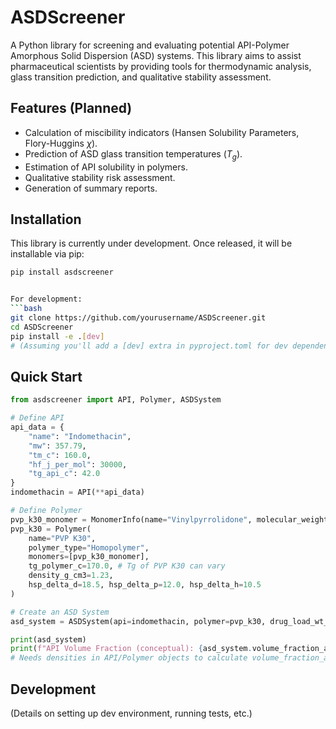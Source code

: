 # ASDScreener

A Python library for screening and evaluating potential API-Polymer Amorphous Solid Dispersion (ASD) systems. This library aims to assist pharmaceutical scientists by providing tools for thermodynamic analysis, glass transition prediction, and qualitative stability assessment.

## Features (Planned)

*   Calculation of miscibility indicators (Hansen Solubility Parameters, Flory-Huggins $\chi$).
*   Prediction of ASD glass transition temperatures ($T_g$).
*   Estimation of API solubility in polymers.
*   Qualitative stability risk assessment.
*   Generation of summary reports.

## Installation

This library is currently under development. Once released, it will be installable via pip:

```bash
pip install asdscreener


For development:
```bash
git clone https://github.com/yourusername/ASDScreener.git
cd ASDScreener
pip install -e .[dev] 
# (Assuming you'll add a [dev] extra in pyproject.toml for dev dependencies)
```

## Quick Start

```python
from asdscreener import API, Polymer, ASDSystem

# Define API
api_data = {
    "name": "Indomethacin", 
    "mw": 357.79, 
    "tm_c": 160.0, 
    "hf_j_per_mol": 30000, 
    "tg_api_c": 42.0
}
indomethacin = API(**api_data)

# Define Polymer
pvp_k30_monomer = MonomerInfo(name="Vinylpyrrolidone", molecular_weight_monomer=111.14, tg_homopolymer_c=175) # Hypothetical Tg for pure PVP
pvp_k30 = Polymer(
    name="PVP K30", 
    polymer_type="Homopolymer",
    monomers=[pvp_k30_monomer],
    tg_polymer_c=170.0, # Tg of PVP K30 can vary
    density_g_cm3=1.23,
    hsp_delta_d=18.5, hsp_delta_p=12.0, hsp_delta_h=10.5
)

# Create an ASD System
asd_system = ASDSystem(api=indomethacin, polymer=pvp_k30, drug_load_wt_percent=20.0)

print(asd_system)
print(f"API Volume Fraction (conceptual): {asd_system.volume_fraction_api}") 
# Needs densities in API/Polymer objects to calculate volume_fraction_api

```

## Development

(Details on setting up dev environment, running tests, etc.)